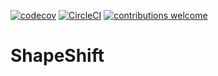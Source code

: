 [![codecov](https://codecov.io/gh/krud-dev/shapeshift/branch/master/graph/badge.svg?token=1EG9H9RK5Q)](https://codecov.io/gh/krud-dev/shapeshift)
[![CircleCI](https://circleci.com/gh/krud-dev/shapeshift/tree/master.svg?style=shield)](https://circleci.com/gh/krud-dev/shapeshift/tree/master)
[![contributions welcome](https://img.shields.io/badge/contributions-welcome-brightgreen.svg?style=flat)](https://github.com/dwyl/esta/issues)
# ShapeShift